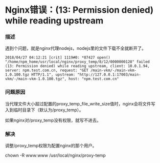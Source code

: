 # Nginx错误：(13: Permission denied) while reading upstream

### 描述

遇到个问题，就是nginx代理nodejs，nodejs里的文件下载不全就断开了。

``` text
2018/04/27 04:12:21 [crit] 1119#0: *87427 open() "/home/npm_home/usr/local/nginx/proxy_temp/8/12/0000000128" failed (13: Permission denied) while reading upstream, client: 10.0.1.94, server: npm.test.com.cn, request: "GET /main-vkm/-/main-vkm-1.0.100.tgz HTTP/1.1", upstream: "http://127.0.0.1:17003/main-vkm/-/main-vkm-1.0.100.tgz", host: "npm.test.com.cn"
```


### 问题原因

当代理文件大小超过配置的proxy_temp_file_write_size值时，nginx会将文件写入到临时目录下（默认为/proxy_temp）。

如果nginx对/proxy_temp没有权限，就写不进去。

### 解决
调整/proxy_temp权限为配置nginx的那个用户。

chown -R www:www /usr/local/nginx/proxy-temp
